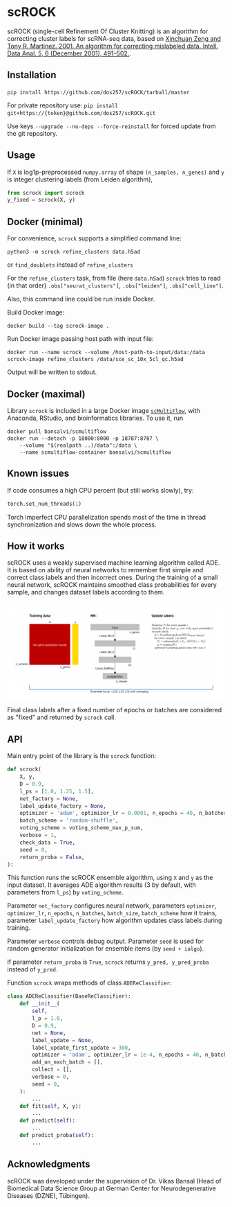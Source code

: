 # scROCK

scROCK (single-cell Refinement Of Cluster Knitting) is an algorithm for correcting cluster labels for scRNA-seq data, based on [Xinchuan Zeng and Tony R. Martinez. 2001. An algorithm for correcting mislabeled data. Intell. Data Anal. 5, 6 (December 2001), 491–502.](https://dl.acm.org/doi/10.5555/1294000.1294004).


## Installation

```pip install https://github.com/dos257/scROCK/tarball/master```

For private repository use:
```pip install git+https://{token}@github.com/dos257/scROCK.git```

Use keys `--upgrade --no-deps --force-reinstall` for forced update from the git repository.


## Usage

If `X` is log1p-preprocessed `numpy.array` of shape `(n_samples, n_genes)` and `y` is integer clustering labels (from Leiden algorithm),

```python
from scrock import scrock
y_fixed = scrock(X, y)
```


## Docker (minimal)
For convenience, `scrock` supports a simplified command line:
```
python3 -m scrock refine_clusters data.h5ad
```
or `find_doublets` instead of `refine_clusters`

For the `refine_clusters` task, from file (here `data.h5ad`) `scrock` tries to read (in that order) `.obs["seurat_clusters"]`, `.obs["leiden"]`, `.obs["cell_line"]`.

Also, this command line could be run inside Docker.

Build Docker image:
```
docker build --tag scrock-image .
```
Run Docker image passing host path with input file:
```
docker run --name scrock --volume /host-path-to-input/data:/data scrock-image refine_clusters /data/sce_sc_10x_5cl_qc.h5ad
```
Output will be written to stdout.


## Docker (maximal)
Library `scrock` is included in a large Docker image [`scMultiFlow`](https://github.com/dos257/scMultiFlow), with Anaconda, RStudio, and bioinformatics libraries. To use it, run
```
docker pull bansalvi/scmultiflow
docker run --detach -p 18000:8000 -p 18787:8787 \
    --volume "$(realpath ..)/data":/data \
    --name scmultiflow-container bansalvi/scmultiflow
```


## Known issues
If code consumes a high CPU percent (but still works slowly), try:

```python
torch.set_num_threads(1)
```

Torch imperfect CPU parallelization spends most of the time in thread synchronization and slows down the whole process.



## How it works
scROCK uses a weakly supervised machine learning algorithm called ADE. It is based on ability of neural networks to remember first simple and correct class labels and then incorrect ones. During the training of a small neural network, scROCK maintains smoothed class probabilities for every sample, and changes dataset labels according to them.

![scROCK scheme](scrock_scheme.png)

Final class labels after a fixed number of epochs or batches are considered as "fixed" and returned by `scrock` call.



## API
Main entry point of the library is the `scrock` function:
```python
def scrock(
    X, y,
    D = 0.9,
    l_ps = [1.0, 1.25, 1.5],
    net_factory = None,
    label_update_factory = None,
    optimizer = 'adam', optimizer_lr = 0.0001, n_epochs = 40, n_batches = None, batch_size = 32,
    batch_scheme = 'random-shuffle',
    voting_scheme = voting_scheme_max_p_sum,
    verbose = 1,
    check_data = True,
    seed = 0,
    return_proba = False,
):
```
This function runs the scROCK ensemble algorithm, using `X` and `y` as the input dataset. It averages ADE algorithm results (3 by default, with parameters from `l_ps`) by `voting_scheme`.

Parameter `net_factory` configures neural network, parameters `optimizer`, `optimizer_lr`, `n_epochs`, `n_batches`, `batch_size`, `batch_scheme` how it trains, parameter `label_update_factory` how algorithm updates class labels during training.

Parameter `verbose` controls debug output. Parameter `seed` is used for random generator initialization for ensemble items (by `seed + ialgo`).

If parameter `return_proba` is `True`, `scrock` returns `y_pred, y_pred_proba` instead of `y_pred`.

Function `scrock` wraps methods of class `ADEReClassifier`:

```python
class ADEReClassifier(BaseReClassifier):
    def __init__(
        self,
        l_p = 1.0,
        D = 0.9,
        net = None,
        label_update = None,
        label_update_first_update = 300,
        optimizer = 'adam', optimizer_lr = 1e-4, n_epochs = 40, n_batches = None, batch_size = 32, batch_scheme = 'random-shuffle',
        add_on_each_batch = [],
        collect = [],
        verbose = 0,
        seed = 0,
    ):
        ...
    def fit(self, X, y):
        ...
    def predict(self):
        ...
    def predict_proba(self):
        ...
```



## Acknowledgments
scROCK was developed under the supervision of Dr. Vikas Bansal (Head of Biomedical Data Science Group at German Center for Neurodegenerative Diseases (DZNE), Tübingen).
